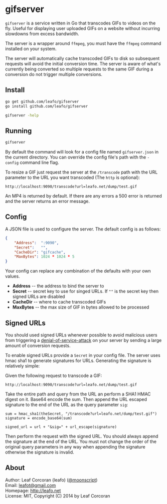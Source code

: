 
# gifserver

`gifserver` is a service written in Go that transcodes GIFs to videos on the
fly. Useful for displaying user uploaded GIFs on a website without incurring
slowdowns from excess bandwidth.

The server is a wrapper around `ffmpeg`, you must have the `ffmpeg` command
installed on your system.

The server will automatically cache transcoded GIFs to disk so subsequent
requests will avoid the initial conversion time. The server is aware of what's
currently being converted so multiple requests to the same GIF during a
conversion do not trigger multiple conversions.

## Install

```bash
go get github.com/leafo/gifserver
go install github.com/leafo/gifserver

gifserver -help
```

## Running

```bash
gifserver
```

By default the command will look for a config file named `gifserver.json` in
the current directory. You can override the config file's path with the
`-config` command line flag.

To resize a GIF just request the server at the `/transcode` path with the URL
parameter to the URL you want transcoded (The `http` is optional):

```
http://localhost:9090/transcode?url=leafo.net/dump/test.gif
```

An MP4 is returned by default. If there are any errors a 500 error is returned
and the server returns an error message.

## Config

A JSON file is used to configure the server. The default config is as follows:

```json
{
	"Address":  ":9090",
	"Secret":   "",
	"CacheDir": "gifcache",
	"MaxBytes": 1024 * 1024 * 5
}
```

Your config can replace any combination of the defaults with your own values.

* **Address** -- the address to bind the server to
* **Secret** -- secret key to use for singed URLs. If `""` is the secret key then signed URLs are disabled
* **CacheDir** -- where to cache transcoded GIFs
* **MaxBytes** -- the max size of GIF in bytes allowed to be processed

## Signed URLs

You should used signed URLs whenever possible to avoid malicious users from
triggering a [denial-of-service-attack][0] on your server by sending a large
amount of conversion requests.

To enable signed URLs provide a `Secret` in your config file. The server uses
hmac sha1 to generate signatures for URLs. Generating the signature is
relatively simple:

Given the following request to transcode a GIF:

```
http://localhost:9090/transcode?url=leafo.net/dump/test.gif
```

Take the entire path and query from the URL an perform a SHA1 HMAC digest on
it. Base64 encode the sum. Then append the URL escaped signature to the end of
the URL as the query parameter `sig`:

```
sum = hmac_sha1(theSecret, "/transcode?url=leafo.net/dump/test.gif")
signature = encode_base64(sum)

signed_url = url + "&sig=" + url_escape(signature)
```

Then perform the request with the signed URL. You should always append the
signature at the end of the URL. You must not change the order of the original
query parameters in any way when appending the signature otherwise the
signature is invalid.

## About

Author: Leaf Corcoran (leafo) ([@moonscript](http://twitter.com/moonscript))  
Email: leafot@gmail.com  
Homepage: <http://leafo.net>  
License: MIT, Copyright (C) 2014 by Leaf Corcoran


  [0]: http://en.wikipedia.org/wiki/Denial-of-service_attack

